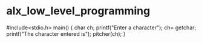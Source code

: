# alx_low_level_programming
#include<stdio.h>
main()
{
  char ch;
  printf("Enter a character");
  ch= getchar;
  printf("The character entered is");
  pitcher(ch);
}
